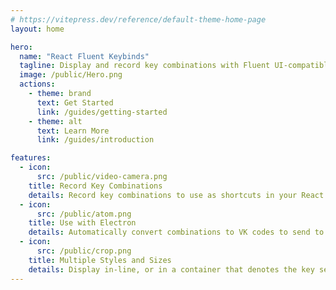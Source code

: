 ```yaml
---
# https://vitepress.dev/reference/default-theme-home-page
layout: home

hero:
  name: "React Fluent Keybinds"
  tagline: Display and record key combinations with Fluent UI-compatible components.
  image: /public/Hero.png
  actions:
    - theme: brand
      text: Get Started
      link: /guides/getting-started
    - theme: alt
      text: Learn More
      link: /guides/introduction

features:
  - icon:
      src: /public/video-camera.png
    title: Record Key Combinations
    details: Record key combinations to use as shortcuts in your React app.
  - icon:
      src: /public/atom.png
    title: Use with Electron
    details: Automatically convert combinations to VK codes to send to your backend that interacts with the Windows API.
  - icon:
      src: /public/crop.png
    title: Multiple Styles and Sizes
    details: Display in-line, or in a container that denotes the key sequence as a keyboard shortcut.
---
```

